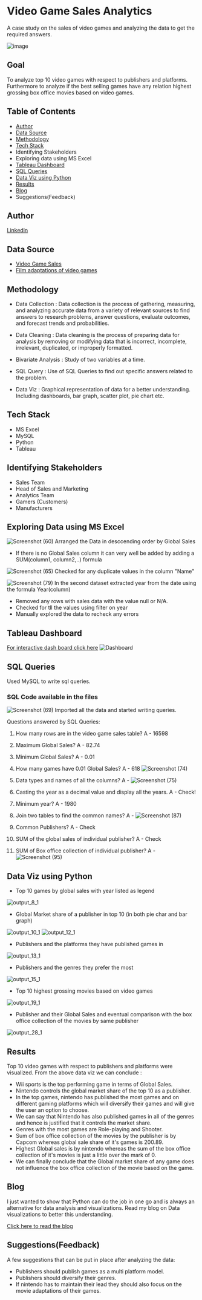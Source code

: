 
# Video Game Sales Analytics 

A case study on the sales of video games and analyzing the data to get the required answers. 


![image](https://user-images.githubusercontent.com/68069100/232745652-d5785efa-e1b0-41bb-8e2e-89fc519abf05.png)




## Goal

To analyze top 10 video games with respect to publishers and platforms. Furthermore to analyze if the best selling games have any relation highest grossing box office movies based on video games. 



## Table of Contents

* [Author](#author)
* [Data Source](#data-source)
* [Methodology](#methodology)
* [Tech Stack](#tech-stack) 
* Identifying Stakeholders
* Exploring data using MS Excel
* [Tableau Dashboard](https://public.tableau.com/app/profile/vatsal.gupta3790/viz/VideoGamesSalesDashboard_16816450539260/Dashboard1)
* [SQL Queries](#sql-queries)
* [Data Viz using Python](data-viz-using-python)
* [Results](#results)
* [Blog](#blog)
* Suggestions(Feedback) 

## Author
   [Linkedin](https://www.linkedin.com/in/vatsalgupta09/)

## Data Source

* [Video Game Sales](https://www.kaggle.com/datasets/gregorut/videogamesales)
* [Film adaptations of video games](https://www.kaggle.com/datasets/kabhishm/highestgrossing-video-game-film-adaptations)
## Methodology

* Data Collection :  Data collection is the process of gathering, measuring, and analyzing accurate data from a variety of relevant sources to find answers to research problems, answer questions, evaluate outcomes, and forecast trends and probabilities.

* Data Cleaning : Data cleaning is the process of preparing data for analysis by removing or modifying data that is incorrect, incomplete, irrelevant, duplicated, or improperly formatted. 

* Bivariate Analysis : Study of two variables at a time. 

* SQL Query : Use of SQL Queries to find out specific answers related to the problem. 

* Data Viz : Graphical representation of data for a better understanding. Including dashboards, bar graph, scatter plot, pie chart etc.


## Tech Stack 

* MS Excel 
* MySQL
* Python 
* Tableau 


## Identifying Stakeholders

* Sales Team 
* Head of Sales and Marketing
* Analytics Team
* Gamers (Customers)
* Manufacturers 

## Exploring Data using MS Excel 
![Screenshot (60)](https://user-images.githubusercontent.com/68069100/232760259-f07a2584-93c9-4f08-a4cd-382611f8b146.png)
Arranged the Data in desccending order by Global Sales 

* If there is no Global Sales column it can very well be added by adding a SUM(column1, column2,..) formula

![Screenshot (65)](https://user-images.githubusercontent.com/68069100/232761254-4635123d-0ecd-463b-8169-5bfc3b8b2bc2.png)
Checked for any duplicate values in the column "Name"

![Screenshot (79)](https://user-images.githubusercontent.com/68069100/232766029-649c40e3-c124-4479-bcaa-3334f1f065ba.png)
In the second dataset extracted year from the date using the formula Year(column)

* Removed any rows with sales data with the value null or N/A. 
* Checked for tll the values using filter on year
* Manually explored the data to recheck any errors 

## Tableau Dashboard 

[For interactive dash board click here](https://public.tableau.com/app/profile/vatsal.gupta3790/viz/VideoGamesSalesDashboard_16816450539260/Dashboard1)
![Dashboard](https://user-images.githubusercontent.com/68069100/232763592-47f2f079-c129-4824-8870-caf050d18fa6.png)

## SQL Queries

Used MySQL to write sql queries. 
### SQL Code available in the files 

![Screenshot (69)](https://user-images.githubusercontent.com/68069100/232763990-055a1cac-5938-4a67-952d-ddab956d673c.png)
Imported all the data and started writing queries. 

Questions answered by SQL Queries:

1. How many rows are in the video game sales table?
A - 16598

2. Maximum Global Sales?
A - 82.74

3. Minimum Global Sales?
A - 0.01

4. How many games have 0.01 Global Sales? 
A - 618 ![Screenshot (74)](https://user-images.githubusercontent.com/68069100/232765137-15d147e7-f2a2-4408-a242-24fc66be47ba.png)

5. Data types and names of all the columns? 
A - ![Screenshot (75)](https://user-images.githubusercontent.com/68069100/232765427-7dfa1769-4c0e-422f-8857-1b1bf07dd733.png)

6. Casting the year as a decimal value and display all the years. 
A - Check! 

7. Minimum year?
A - 1980

8. Join two tables to find the common names? 
A - ![Screenshot (87)](https://user-images.githubusercontent.com/68069100/232766892-3ca68127-37e9-4ef5-9429-be03ad217dba.png)

9. Common Publishers?
A - Check

10. SUM of the global sales of individual publisher?
A - Check 

11. SUM of Box office collection of individual publisher? 
A - ![Screenshot (95)](https://user-images.githubusercontent.com/68069100/232767742-8f85c26f-f721-4afc-a22b-78465c78545f.png)

## Data Viz using Python 

* Top 10 games by global sales with year listed as legend

![output_8_1](https://user-images.githubusercontent.com/68069100/232768608-2574b4c5-c8e9-4ac9-b339-4c0733e6813c.png)

* Global Market share of a publisher in top 10 (in both pie char and bar graph) 

![output_10_1](https://user-images.githubusercontent.com/68069100/232768856-35924516-a32b-4cef-8315-e76ef1610b7a.png)  ![output_12_1](https://user-images.githubusercontent.com/68069100/232768956-67e33e60-56db-4603-b011-006063c4d69c.png)

* Publishers and the platforms they have published games in 

![output_13_1](https://user-images.githubusercontent.com/68069100/232769114-9946df17-fd4a-4e58-b9ef-d9972eb30786.png)

* Publishers and the genres they prefer the most 

![output_15_1](https://user-images.githubusercontent.com/68069100/232769306-26c2143e-42dd-4295-b80d-5148d161705d.png)

* Top 10 highest grossing movies based on video games 

![output_19_1](https://user-images.githubusercontent.com/68069100/232769450-ad0fab10-6813-43c3-a3bd-d90642a28842.png)

* Publisher and their Global Sales and eventual comparison with the box office collection of the movies by same publisher

![output_28_1](https://user-images.githubusercontent.com/68069100/232770058-c526f811-a6c4-4600-a3cc-113bc620e0dd.png)

## Results 

Top 10 video games with respect to publishers and platforms were visualized. From the above data viz we can conclude :

* Wii sports is the top performing game in terms of Global Sales. 
* Nintendo controls the global market share of the top 10 as a publisher.
* In the top games, nintendo has published the most games and on different gaming platforms which will diversify their games and will give the user an option to choose.
* We can say that Nintendo has also published games in all of the genres and hence is justified that it controls the market share. 
* Genres with the most games are Role-playing and Shooter.
* Sum of box office collection of the movies by the publisher is by Capcom whereas global sale share of it's games is 200.89.
* Highest Global sales is by nintendo whereas the sum of the box office collection of it's movies is just a little over the mark of 0. 
* We can finally conclude that the Global market share of any game does not influence the box office collection of the movie based on the game. 

## Blog

I just wanted to show that Python can do the job in one go and is always an alternative for data analysis and visualizations. Read my blog on Data visualizations to better this understanding. 

[Click here to read the blog](https://vatsal0901.medium.com/data-viz-how-to-choose-9ff34d58b7c3)

## Suggestions(Feedback)

A few suggestions that can be put in place after analyzing the data: 

* Publishers should publish games as a multi platform model. 
* Publishers should diversify their genres. 
* If nintendo has to maintain their lead they should also focus on the movie adaptations of their games. 
